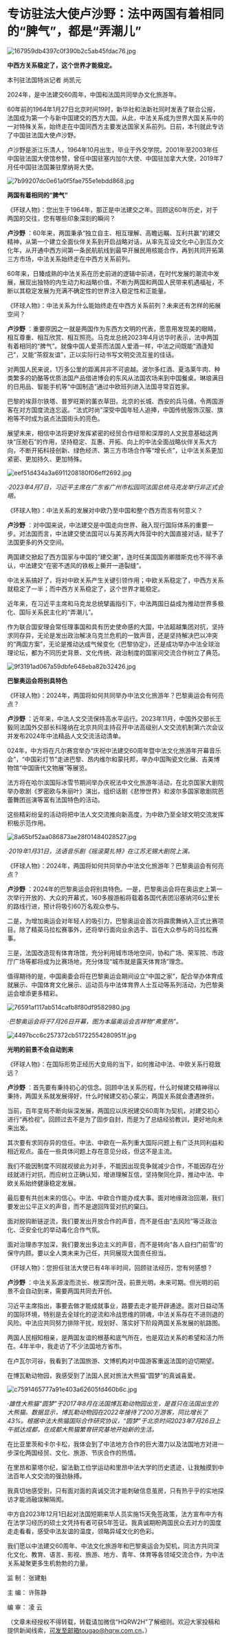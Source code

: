 # 专访驻法大使卢沙野：法中两国有着相同的“脾气”，都是“弄潮儿”

![167959db4397c0f390b2c5ab45fdac76.jpg](https://raw.githubusercontent.com/qqhsx/qqnews_image/main/2024/01/03/专访驻法大使卢沙野：法中两国有着相同的“脾气”，都是“弄潮儿”/167959db4397c0f390b2c5ab45fdac76.jpg)

**中西方关系稳定了，这个世界才能稳定。**

本刊驻法国特派记者 尚凯元

2024年，是中法建交60周年，中国和法国共同举办文化旅游年。

60年前的1964年1月27日北京时间19时，新华社和法新社同时发表了联合公报，法国成为第一个与新中国建交的西方大国。从此，中法关系成为世界大国关系中的一对特殊关系，始终走在中国同西方主要发达国家关系前列。日前，本刊就此专访了中国驻法国大使卢沙野。

卢沙野是浙江乐清人，1964年10月出生，毕业于外交学院。2001年至2003年任中国驻法国大使馆参赞，曾任中国驻塞内加尔大使、中国驻加拿大大使，2019年7月任中国驻法国兼驻摩纳哥大使。

![7b99207dc0e61a0f5fae755e1ebdd868.jpg](https://raw.githubusercontent.com/qqhsx/qqnews_image/main/2024/01/03/专访驻法大使卢沙野：法中两国有着相同的“脾气”，都是“弄潮儿”/7b99207dc0e61a0f5fae755e1ebdd868.jpg)

**两国有着相同的“脾气”**

《环球人物》：您出生于1964年，那正是中法建交之年。回顾这60年历史，对于两国的交往，您有哪些印象深刻的瞬间？

**卢沙野**
：60年来，两国秉承“独立自主、相互理解、高瞻远瞩、互利共赢”的建交精神，从第一个建立全面伙伴关系到开启战略对话，从率先互设文化中心到互办文化年，从开通中西方间第一条民航航线到最早开展民用核能合作，再到共同开拓第三方市场，中法关系始终走在中西方关系前列。

60年来，日臻成熟的中法关系在历史前进的逻辑中前进，在时代发展的潮流中发展，展现出独特的内生动力和战略价值，不断为两国和两国人民带来机遇福祉，不断以其稳定发展为充满不确定性的世界注入稳定性和正能量。

《环球人物》：中法关系为什么能始终走在中西方关系前列？未来还有怎样的拓展空间？

**卢沙野**
：重要原因之一就是两国作为东西方文明的代表，愿意用发现美的眼睛，相互尊重、相互欣赏、相互照亮。马克龙总统2023年4月访华时表示，法中两国有着相同的“脾气”。就像中国人爱茶而法国人爱酒一样，中法之间既能“酒逢知己”，又能“茶叙友谊”，正以实际行动书写文明交流互鉴的佳话。

对两国人民来说，1万多公里的距离并非不可逾越。波尔多红酒、夏洛莱牛肉、种类繁多的奶酪等优质法国产品借进博会的东风从法国农场来到中国餐桌。琳琅满目的日用品、智能手机等“中国制造”通过中欧班列进入法国寻常百姓家。

巴黎的埃菲尔铁塔、普罗旺斯的薰衣草田，北京的长城、西安的兵马俑，令两国游客在对方国度流连忘返。“法式时尚”深受中国年轻人追捧，中国传统服饰汉服、旗袍等不时成为装点法国街头的亮色。

展望未来，相信中法将更好发挥紧密的经贸合作纽带和深厚的人文民意基础这两块“压舱石”的作用，坚持稳定、互惠、开拓、向上的中法全面战略伙伴关系大方向，不断开拓科技创新、绿色经济、第三方市场合作等“增长点”，让中法关系更加紧密、更加持久、更加特殊。

![eef51d434a3a6911208180f06eff2692.jpg](https://raw.githubusercontent.com/qqhsx/qqnews_image/main/2024/01/03/专访驻法大使卢沙野：法中两国有着相同的“脾气”，都是“弄潮儿”/eef51d434a3a6911208180f06eff2692.jpg)

_·2023年4月7日，习近平主席在广东省广州市松园同法国总统马克龙举行非正式会晤。_

《环球人物》：中法关系的发展对中欧乃至中国和整个西方而言有何意义？

**卢沙野**
：对中国来说，中法建交是中国走向世界、融入现行国际体系的重要一步。对法国而言，中法建交使法国可以与美苏两大阵营中的大国直接对话，赋予了法国更多的外交空间。

两国建交掀起了西方国家与中国的“建交潮”，连时任美国国务卿腊斯克也不得不承认，中法建交“在密不透风的铁板上撕开一道裂缝”。

中法关系搞好了，将对中欧关系产生关键引领作用；中欧关系稳定了，中西方关系就稳定了一半；而中西方关系稳定了，这个世界才能稳定。

近年来，在习近平主席和马克龙总统擘画指引下，中法两国日益成为推动世界多极化、国际关系民主化的“弄潮儿”。

作为联合国安理会常任理事国和具有历史使命感的大国，中法超越集团对抗，坚持求同存异，无论是发出政治解决乌克兰危机的一致声音，还是坚持解决巴以冲突的“两国方案”，无论是推动达成气候变化《巴黎协定》，还是成功举办中法全球治理论坛，都为不同历史背景、文化传统、政治制度的国家间交流合作树立了典范。

![9f3191ad067a59dbfe648eba82b32426.jpg](https://raw.githubusercontent.com/qqhsx/qqnews_image/main/2024/01/03/专访驻法大使卢沙野：法中两国有着相同的“脾气”，都是“弄潮儿”/9f3191ad067a59dbfe648eba82b32426.jpg)

**巴黎奥运会将别具特色**

《环球人物》：2024年，两国将如何共同举办中法文化旅游年？巴黎奥运会有何亮点？

**卢沙野**
：近年来，中法人文交流保持高水平运行。2023年11月，中国外交部长王毅同法国外交部长科隆纳在北京共同主持召开中法高级别人文交流机制第六次会议并发布2024年中法精品人文交流活动清单。

024年，中方将在凡尔赛宫举办“庆祝中法建交60周年暨中法文化旅游年开幕音乐会”，“中国彩灯节”走进巴黎、昂内维尔和蒙托邦，举办中国陶瓷文化展、吉美博物馆“中国唐代文物展”等展览。

法方将在哈尔滨国际冰雪节期间举办庆祝法中文化旅游年活动，在北京国家大剧院举办歌剧《罗密欧与朱丽叶》演出，组织话剧《悲惨世界》和波尔多国家歌剧院芭蕾舞团巡演等富有法国特色的活动。

这些精彩纷呈的活动将把中法人文交流推向新高度，为中欧乃至全球文明交流发挥积极示范作用。

![8a65bf52aa086873ae28f01484028527.jpg](https://raw.githubusercontent.com/qqhsx/qqnews_image/main/2024/01/03/专访驻法大使卢沙野：法中两国有着相同的“脾气”，都是“弄潮儿”/8a65bf52aa086873ae28f01484028527.jpg)

_·2019年1月31日，法语音乐剧《摇滚莫扎特》在江苏无锡大剧院上演。_

《环球人物》：2024年，两国将如何共同举办中法文化旅游年？巴黎奥运会有何亮点？

**卢沙野**
：2024年的巴黎奥运会将别具特色。一是，巴黎奥运会将在奥运史上第一次举行开放的、大众的开幕式，160多艘游船将载着各国代表团沿塞纳河6公里长的路线行进，预计将吸引60万名观众参与。

二是，为增加奥运会对年轻人的吸引力，巴黎奥运会首次将霹雳舞纳入正式比赛项目。除了精英马拉松赛事外，还将举行面向业余选手、旨在大众参与的马拉松赛事。

三是，法国改造现有体育场馆，充分利用城市场地空间，协和广场、荣军院、市政厅广场等都将成为比赛场地，充分体现“城市就是露天体育场”理念。

值得期待的是，中国奥委会将在巴黎奥运会期间设立“中国之家”，配合举办体育成就展示、中国体育文化展示、运动员与中法体育界人士互动等系列活动，为巴黎奥运会增添更多精彩。

![76591af117ab514cafb8f80df9582980.jpg](https://raw.githubusercontent.com/qqhsx/qqnews_image/main/2024/01/03/专访驻法大使卢沙野：法中两国有着相同的“脾气”，都是“弄潮儿”/76591af117ab514cafb8f80df9582980.jpg)

_·巴黎奥运会将于7月26日开幕，图为本届奥运会吉祥物“弗里热”。_

![4497bcc6c257372cb51722554280951f.jpg](https://raw.githubusercontent.com/qqhsx/qqnews_image/main/2024/01/03/专访驻法大使卢沙野：法中两国有着相同的“脾气”，都是“弄潮儿”/4497bcc6c257372cb51722554280951f.jpg)

**光明的前景不会自动到来**

《环球人物》：在国际形势正经历大变局的当下，如何推动中法、中欧关系行稳致远？

**卢沙野** ：首先要有秉持初心的信念。回顾中法关系历程，什么时候建交精神得以秉持，两国关系就发展得好，什么时候建交初心蒙尘，两国关系就会遭遇挫折。

当前，百年变局不断向纵深发展，两国应以庆祝建交60周年为契机，对建交初心进行“再检视”。回顾过去不是为了固步自封，而是为了总结经验教训，更好地向未来出发。

其次要有求同存异的信任。中法、中欧在一系列重大国际问题上有广泛共同利益和相近观点。虽在一些具体问题上存在意见分歧，但这不是主流。

我们不能因制度不同就视彼此为对手，不能因出现竞争就减少合作，不能因存在分歧就进行对抗，而应树立正确认知，增进理解互信，坚持聚同化异，推动中法、中欧关系始终健康稳定发展。

最后要有共创未来的信心。中法、中欧合作能办成大事。面对地缘政治回潮，我们要发出公平正义的声音，而不是退回阵营对抗的窠臼。

面对脱钩断链逆流，我们要发出开放合作的声音，而不是任由“去风险”等泛政治化、泛安全化的举动毒化合作气氛。

面对治理赤字加深，我们要发出多边主义的声音，而不是转向“各人自扫门前雪”的保守内顾。要以全人类未来为己任，共同展现大国责任担当。

《环球人物》：您担任驻法大使已有4年半时间，回顾驻法经历，您有何感想？

**卢沙野** ：中法关系源浚而流长、根深而叶茂，前景光明，未来可期。但光明的前景不会自动到来，需要两国共同去开创。

习近平主席指出，事要去做才能成就事业，路要去走才能开辟通途。面对日益动荡的国际环境，特别是去全球化的逆流和冷战思维的阴魂，中法关系存在不进则退的风险。中法应共同努力排除干扰，规划好、落实好下阶段两国关系发展的航路图。

两国人民相知相亲，是两国友谊的根基和底气所在，也是双边关系的希望和活力所在。4年半中，我走访了不少法国地方省市。

在卢瓦尔河谷，我看到了法国旅游、文博机构对中国游客重返法国的迫切期望。

在博瓦勒动物园，我感受到了法国人民对旅法大熊猫“圆梦”的真诚喜爱。

![c7591465777a91e403a62605fd460b6c.jpg](https://raw.githubusercontent.com/qqhsx/qqnews_image/main/2024/01/03/专访驻法大使卢沙野：法中两国有着相同的“脾气”，都是“弄潮儿”/c7591465777a91e403a62605fd460b6c.jpg)

_·雄性大熊猫“圆梦”于2017年8月在法国博瓦勒动物园出生，是首只在法国出生的大熊猫。数据显示，博瓦勒动物园在2022年接待了200万游客，同比增长了43%。根据中法大熊猫国际合作研究协议，“圆梦”于北京时间2023年7月26日上午抵达成都，在成都大熊猫繁育研究基地开始新的生活。_

在比亚里茨和卡尔卡松，我体会到了中法地方合作的巨大潜力以及法国地方对进一步深化两国经贸、文化、旅游、节庆合作的热情。

在里昂和蒙塔尔纪，留法勤工俭学运动和里昂中法大学的历史遗迹，让我触摸到中法百年人文交流的强劲脉搏。

我真切地感受到，只有面对面的真诚交流才能刺破信息茧房，只有热乎乎的实地探访才能消融误解隔阂。

中方自2023年12月1日起对法国短期来华人员实施15天免签政策，法方宣布中方有在法学习经历的硕士文凭持有者可获5年签证。我真诚期盼两国民众去对方的国度走走看看，感受中法友谊的温度，领略异域文化的色彩。

我们愿以中法建交60周年、中法文化旅游年和巴黎奥运会为契机，同法方共同深化文化、教育、语言、影视、旅游、地方、青年、体育等各领域交流合作，为中法关系凝聚更多生机勃勃的力量。

监 制： 张建魁

主 编： 许陈静

编 审： 凌 云

（文章未经授权不得转载，转载请加微信“HQRW2H”了解细则。欢迎大家投稿和提供新闻线索，可发至邮箱tougao@hqrw.com.cn。）

